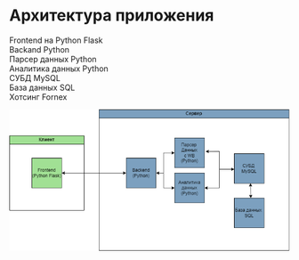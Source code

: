 # Архитектура приложения

Frontend на Python Flask  
Backand Python  
Парсер данных Python  
Аналитика данных Python  
СУБД MySQL  
База данных SQL  
Хотсинг Fornex  

![Диаграмма архитектуры](https://raw.githubusercontent.com/OOO-DaemanTool/Parser_marketplases/main/docs/Arcitecture.drawio.png)
